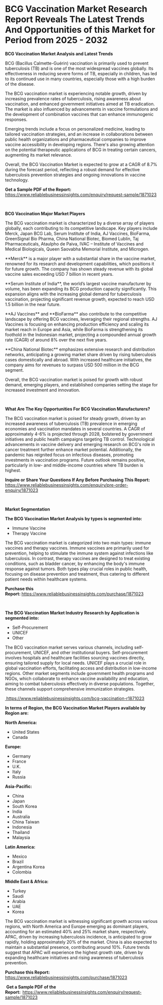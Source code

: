 <p><h1>BCG Vaccination Market Research Report Reveals The Latest Trends And Opportunities of this Market for Period from 2025 - 2032</h1></p><p><strong>BCG Vaccination Market Analysis and Latest Trends</strong></p>
<p><p>BCG (Bacillus Calmette-Guérin) vaccination is primarily used to prevent tuberculosis (TB) and is one of the most widespread vaccines globally. Its effectiveness in reducing severe forms of TB, especially in children, has led to its continued use in many countries, especially those with a high burden of the disease. </p><p>The BCG vaccination market is experiencing notable growth, driven by increasing prevalence rates of tuberculosis, rising awareness about vaccination, and enhanced government initiatives aimed at TB eradication. The market is also influenced by advancements in vaccine formulations and the development of combination vaccines that can enhance immunogenic responses. </p><p>Emerging trends include a focus on personalized medicine, leading to tailored vaccination strategies, and an increase in collaborations between public health organizations and pharmaceutical companies to improve vaccine accessibility in developing regions. There's also growing attention on the potential therapeutic applications of BCG in treating certain cancers, augmenting its market relevance. </p><p>Overall, the BCG Vaccination Market is expected to grow at a CAGR of 8.7% during the forecast period, reflecting a robust demand for effective tuberculosis prevention strategies and ongoing innovations in vaccine technology.</p></p>
<p><strong>Get a Sample PDF of the Report:&nbsp;</strong> <a href="https://www.reliablebusinessinsights.com/enquiry/request-sample/1871023?utm_campaign=3351&utm_medium=2&utm_source=Github&utm_content=ia&utm_term=19042025&utm_id=bcg-vaccination">https://www.reliablebusinessinsights.com/enquiry/request-sample/1871023</a></p>
<p>&nbsp;</p>
<p><strong>BCG Vaccination Major Market Players</strong></p>
<p><p>The BCG vaccination market is characterized by a diverse array of players globally, each contributing to its competitive landscape. Key players include Merck, Japan BCG Lab, Serum Institute of India, AJ Vaccines, BioFarma, GreenSignal Bio Pharma, China National Biotec, Biomed Lublin, Taj Pharmaceuticals, Ataulpho de Paiva, IVAC – Institute of Vaccines and Medical Biologicals, Queen Saovabha Memorial Institute, and Microgen.</p><p>**Merck** is a major player with a substantial share in the vaccine market, renowned for its research and development capabilities, which positions it for future growth. The company has shown steady revenue with its global vaccine sales exceeding USD 7 billion in recent years.</p><p>**Serum Institute of India**, the world’s largest vaccine manufacturer by volume, has been expanding its BCG production capacity significantly. This expansion aligns with the increasing global demand for tuberculosis vaccination, projecting significant revenue growth, expected to reach USD 1.5 billion in the near future.</p><p>**AJ Vaccines** and **BioFarma** also contribute to the competitive landscape by offering BCG vaccines, leveraging their regional strengths. AJ Vaccines is focusing on enhancing production efficiency and scaling its market reach in Europe and Asia, while BioFarma is strengthening its foothold in the Indonesian market, projecting a compounded annual growth rate (CAGR) of around 8% over the next five years.</p><p>**China National Biotec** emphasizes extensive research and distribution networks, anticipating a growing market share driven by rising tuberculosis cases domestically and abroad. With increased healthcare initiatives, the company aims for revenues to surpass USD 500 million in the BCG segment.</p><p>Overall, the BCG vaccination market is poised for growth with robust demand, emerging players, and established companies setting the stage for increased investment and innovation.</p></p>
<p>&nbsp;</p>
<p><strong>What Are The Key Opportunities For BCG Vaccination Manufacturers?</strong></p>
<p><p>The BCG vaccination market is poised for steady growth, driven by an increased awareness of tuberculosis (TB) prevalence in emerging economies and vaccination mandates in several countries. A CAGR of approximately 4-6% is projected through 2028, bolstered by government initiatives and public health campaigns targeting TB control. Technological advancements in vaccine delivery and emerging research on BCG's role in cancer treatment further enhance market potential. Additionally, the pandemic has reignited focus on infectious diseases, promoting investments in vaccination programs. Future outlook remains positive, particularly in low- and middle-income countries where TB burden is highest.</p></p>
<p><strong>Inquire or Share Your Questions If Any Before Purchasing This Report:</strong> <a href="https://www.reliablebusinessinsights.com/enquiry/pre-order-enquiry/1871023?utm_campaign=3351&utm_medium=2&utm_source=Github&utm_content=ia&utm_term=19042025&utm_id=bcg-vaccination">https://www.reliablebusinessinsights.com/enquiry/pre-order-enquiry/1871023</a></p>
<p>&nbsp;</p>
<p><strong>Market Segmentation</strong></p>
<p><strong>The BCG Vaccination Market Analysis by types is segmented into:</strong></p>
<p><ul><li>Immune Vaccine</li><li>Therapy Vaccine</li></ul></p>
<p><p>The BCG vaccination market is categorized into two main types: immune vaccines and therapy vaccines. Immune vaccines are primarily used for prevention, helping to stimulate the immune system against infections like tuberculosis. In contrast, therapy vaccines are designed to treat existing conditions, such as bladder cancer, by enhancing the body's immune response against tumors. Both types play crucial roles in public health, focusing on disease prevention and treatment, thus catering to different patient needs within healthcare systems.</p></p>
<p><strong>Purchase this Report:&nbsp;</strong><a href="https://www.reliablebusinessinsights.com/purchase/1871023?utm_campaign=3351&utm_medium=2&utm_source=Github&utm_content=ia&utm_term=19042025&utm_id=bcg-vaccination">https://www.reliablebusinessinsights.com/purchase/1871023</a></p>
<p>&nbsp;</p>
<p><strong>The BCG Vaccination Market Industry Research by Application is segmented into:</strong></p>
<p><ul><li>Self-Procurement</li><li>UNICEF</li><li>Other</li></ul></p>
<p><p>The BCG vaccination market serves various channels, including self-procurement, UNICEF, and other institutional buyers. Self-procurement involves hospitals and healthcare facilities sourcing vaccines directly, ensuring tailored supply for local needs. UNICEF plays a crucial role in global vaccination efforts, facilitating access and distribution in low-income regions. Other market segments include government health programs and NGOs, which collaborate to enhance vaccine availability and education, aiming to combat tuberculosis effectively in diverse populations. Together, these channels support comprehensive immunization strategies.</p></p>
<p><a href="https://www.reliablebusinessinsights.com/bcg-vaccination-r1871023?utm_campaign=3351&utm_medium=2&utm_source=Github&utm_content=ia&utm_term=19042025&utm_id=bcg-vaccination">&nbsp;https://www.reliablebusinessinsights.com/bcg-vaccination-r1871023</a></p>
<p><strong>In terms of Region, the BCG Vaccination Market Players available by Region are:</strong></p>
<p>
    <p> <strong> North America: </strong>
        <ul>
            <li>United States</li>
            <li>Canada</li>
        </ul>
        </p> 
    <p> <strong> Europe: </strong>
        <ul>
            <li>Germany</li>
            <li>France</li>
            <li>U.K.</li>
            <li>Italy</li>
            <li>Russia</li>
        </ul>
        </p> 
    <p> <strong> Asia-Pacific: </strong>
        <ul>
            <li>China</li>
            <li>Japan</li>
            <li>South Korea</li>
            <li>India</li>
            <li>Australia</li>
            <li>China Taiwan</li>
            <li>Indonesia</li>
            <li>Thailand</li>
            <li>Malaysia</li>
        </ul>
        </p> 
    <p> <strong> Latin America: </strong>
        <ul>
            <li>Mexico</li>
            <li>Brazil</li>
            <li>Argentina Korea</li>
            <li>Colombia</li>
        </ul>
        </p> 
    <p> <strong> Middle East & Africa: </strong>
        <ul>
            <li>Turkey</li>
            <li>Saudi</li>
            <li>Arabia</li>
            <li>UAE</li>
            <li>Korea</li>
        </ul>
    </p>
    </p>
<p><p>The BCG vaccination market is witnessing significant growth across various regions, with North America and Europe emerging as dominant players, accounting for an estimated 40% and 25% market share, respectively. APAC, driven by increasing tuberculosis incidence, is anticipated to grow rapidly, holding approximately 20% of the market. China is also expected to maintain a substantial presence, contributing around 10%. Future trends suggest that APAC will experience the highest growth rate, driven by expanding healthcare initiatives and rising awareness of tuberculosis prevention.</p></p>
<p><strong>Purchase this Report: </strong><a href="https://www.reliablebusinessinsights.com/purchase/1871023?utm_campaign=3351&utm_medium=2&utm_source=Github&utm_content=ia&utm_term=19042025&utm_id=bcg-vaccination">https://www.reliablebusinessinsights.com/purchase/1871023</a></p>
<p>&nbsp;<strong>Get a Sample PDF of the Report:&nbsp;&nbsp;</strong><a href="https://www.reliablebusinessinsights.com/enquiry/request-sample/1871023?utm_campaign=3351&utm_medium=2&utm_source=Github&utm_content=ia&utm_term=19042025&utm_id=bcg-vaccination">https://www.reliablebusinessinsights.com/enquiry/request-sample/1871023</a></p>
<p><strong></strong></p>
<p><p></p><p></p><p></p></p>